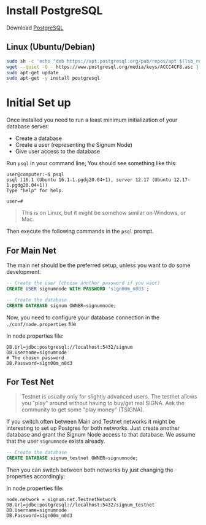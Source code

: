 # Install PostgreSQL

Download [PostgreSQL](https://www.postgresql.org/download/)

## Linux (Ubuntu/Debian)

```bash
sudo sh -c 'echo "deb https://apt.postgresql.org/pub/repos/apt $(lsb_release -cs)-pgdg main" > /etc/apt/sources.list.d/pgdg.list'
wget --quiet -O - https://www.postgresql.org/media/keys/ACCC4CF8.asc | sudo apt-key add -
sudo apt-get update
sudo apt-get -y install postgresql 
```

# Initial Set up
Once installed you need to run a least minimum initialization of your database server:

- Create a database
- Create a user (representing the Signum Node)
- Give user access to the database

Run `psql` in your command line; You should see something like this:

```
user@computer:~$ psql
psql (16.1 (Ubuntu 16.1-1.pgdg20.04+1), server 12.17 (Ubuntu 12.17-1.pgdg20.04+1))
Type "help" for help.

user=#
```
> This is on Linux, but it might be somehow similar on Windows, or Mac.

Then execute the following commands in the `psql` prompt.

## For Main Net

The main net should be the preferred setup, unless you want to do some development.

```sql
-- Create the user (choose another password if you want)
CREATE USER signumnode WITH PASSWORD 's1gn00m_n0d3';

-- Create the database
CREATE DATABASE signum OWNER=signumnode;
```

Now, you need to configure your database connection in the `./conf/node.properties` file

In node.properties file:
```properties
DB.Url=jdbc:postgresql://localhost:5432/signum
DB.Username=signumnode
# The chosen password
DB.Password=s1gn00m_n0d3
```

## For Test Net

> Testnet is usually only for slightly advanced users. The testnet allows you "play" around without having to buy/get real SIGNA. 
> Ask the community to get some "play money" (TSIGNA).   

If you switch often between Main and Testnet networks it might be interesting to set up Postgres for both networks.
Just create another database and grant the Signum Node access to that database. 
We assume that the user `signumnode` exists already.

```sql
-- Create the database
CREATE DATABASE signum_testnet OWNER=signumnode;
```

Then you can switch between both networks by just changing the properties accordingly:

In node.properties file:
```properties
node.network = signum.net.TestnetNetwork
DB.Url=jdbc:postgresql://localhost:5432/signum_testnet
DB.Username=signumnode
DB.Password=s1gn00m_n0d3
```
